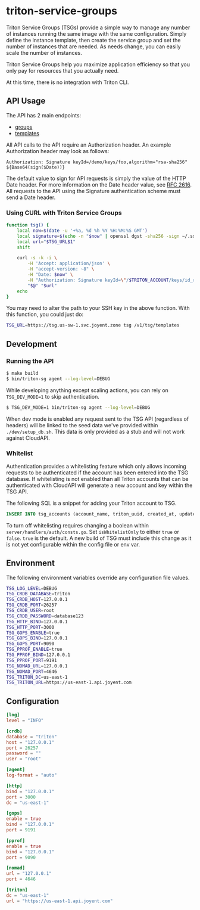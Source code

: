 # triton-service-groups

Triton Service Groups (TSGs) provide a simple way to manage any number of instances running the same image with the same configuration. Simply define the instance template, then create the service group and set the number of instances that are needed. As needs change, you can easily scale the number of instances.

Triton Service Groups help you maximize application efficiency so that you only pay for resources that you actually need.

At this time, there is no integration with Triton CLI.

## API Usage

The API has 2 main endpoints:

* [groups](docs/groups/index.md)
* [templates](docs/templates/index.md)

All API calls to the API require an Authorization header. An example Authorization header may look as follows:

```
Authorization: Signature keyId=/demo/keys/foo,algorithm="rsa-sha256" ${Base64(sign($Date))}
```

The default value to sign for API requests is simply the value of the HTTP Date header. For more information on the Date header value, see [RFC 2616](http://tools.ietf.org/html/rfc2616#section-14.18). All requests to the API using the Signature authentication scheme must send a Date header.

### Using CURL with Triton Service Groups

```bash
function tsg() {
    local now=$(date -u '+%a, %d %h %Y %H:%M:%S GMT')
    local signature=$(echo -n "$now" | openssl dgst -sha256 -sign ~/.ssh/id_rsa | openssl enc -e -a | tr -d '\n')
    local url="$TSG_URL$1"
    shift

    curl -s -k -i \
        -H 'Accept: application/json' \
        -H "accept-version: ~8" \
        -H "Date: $now" \
        -H "Authorization: Signature keyId=\"/$TRITON_ACCOUNT/keys/id_rsa\",algorithm=\"rsa-sha256\" $signature" \
        "$@" "$url"
    echo
}
```

You may need to alter the path to your SSH key in the above function. With this function, you could just do:

```bash
TSG_URL=https://tsg.us-sw-1.svc.joyent.zone tsg /v1/tsg/templates
```

## Development

### Running the API

```sh
$ make build
$ bin/triton-sg agent --log-level=DEBUG
```

While developing anything except scaling actions, you can rely on `TSG_DEV_MODE=1` to skip authentication.

```sh
$ TSG_DEV_MODE=1 bin/triton-sg agent --log-level=DEBUG
```

When dev mode is enabled any request sent to the TSG API (regardless of headers) will be linked to the seed data we've provided within `./dev/setup_db.sh`. This data is only provided as a stub and will not work against CloudAPI.

### Whitelist

Authentication provides a whitelisting feature which only allows incoming requests to be authenticated if the account has been entered into the TSG database. If whitelisting is not enabled than all Triton accounts that can be authenticated with CloudAPI will generate a new account and key within the TSG API.

The following SQL is a snippet for adding your Triton account to TSG.

```sql
INSERT INTO tsg_accounts (account_name, triton_uuid, created_at, updated_at) VALUES ('demouser', 'd82a1f04-b9f6-4075-998f-af20e3d49de6', NOW(), NOW());
```

To turn off whitelisting requires changing a boolean within `server/handlers/auth/consts.go`. Set `isWhitelistOnly` to either `true` or `false`. `true` is the default. A new build of TSG must include this change as it is not yet configurable within the config file or env var.

## Environment

The following environment variables override any configuration file values.

```sh
TSG_LOG_LEVEL=DEBUG
TSG_CRDB_DATABASE=triton
TSG_CRDB_HOST=127.0.0.1
TSG_CRDB_PORT=26257
TSG_CRDB_USER=root
TSG_CRDB_PASSWORD=database123
TSG_HTTP_BIND=127.0.0.1
TSG_HTTP_PORT=3000
TSG_GOPS_ENABLE=true
TSG_GOPS_BIND=127.0.0.1
TSG_GOPS_PORT=9090
TSG_PPROF_ENABLE=true
TSG_PPROF_BIND=127.0.0.1
TSG_PPROF_PORT=9191
TSG_NOMAD_URL=127.0.0.1
TSG_NOMAD_PORT=4646
TSG_TRITON_DC=us-east-1
TSG_TRITON_URL=https://us-east-1.api.joyent.com
```

## Configuration

```toml
[log]
level = "INFO"

[crdb]
database = "triton"
host = "127.0.0.1"
port = 26257
password = ""
user = "root"

[agent]
log-format = "auto"

[http]
bind = "127.0.0.1"
port = 3000
dc = "us-east-1"

[gops]
enable = true
bind = "127.0.0.1"
port = 9191

[pprof]
enable = true
bind = "127.0.0.1"
port = 9090

[nomad]
url = "127.0.0.1"
port = 4646

[triton]
dc = "us-east-1"
url = "https://us-east-1.api.joyent.com"
```
